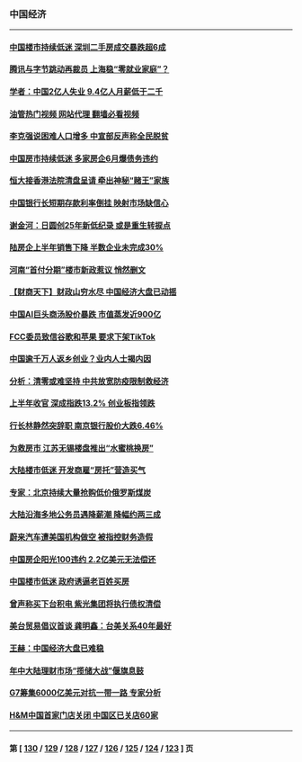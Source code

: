 ### 中国经济
---
#### [中国楼市持续低迷 深圳二手房成交暴跌超6成](../../pages/ncid283/n13771693.md?07020845) 
#### [腾讯与字节跳动再裁员 上海稳“零就业家庭”？](../../pages/ncid283/n13771622.md?07020845) 
#### [学者：中国2亿人失业 9.4亿人月薪低于二千](../../pages/ncid283/n13771649.md?07020845) 
#### [油管热门视频 网站代理 翻墙必看视频](http://209.222.30.114:81/youtube.html?07020845)
#### [李克强说困难人口增多 中宣部反声称全民脱贫](../../pages/ncid283/n13771627.md?07020845) 
#### [中国房市持续低迷 多家房企6月爆债务违约](../../pages/ncid283/n13771623.md?07020845) 
#### [恒大接香港法院清盘呈请 牵出神秘“赌王”家族](../../pages/ncid283/n13771611.md?07020845) 
#### [中国银行长短期存款利率倒挂 映射市场缺信心](../../pages/ncid283/n13771597.md?07020845) 
#### [谢金河：日圆创25年新低纪录 或是重生转捩点](../../pages/ncid283/n13771519.md?07020845) 
#### [陆房企上半年销售下降 半数企业未完成30%](../../pages/ncid283/n13771379.md?07020845) 
#### [河南“首付分期”楼市新政惹议 悄然删文](../../pages/ncid283/n13771259.md?07020845) 
#### [【财商天下】财政山穷水尽 中国经济大盘已动摇](../../pages/ncid283/n13770956.md?07020845) 
#### [中国AI巨头商汤股价暴跌 市值蒸发近900亿](../../pages/ncid283/n13770976.md?07020845) 
#### [FCC委员致信谷歌和苹果 要求下架TikTok](../../pages/ncid283/n13770963.md?07020845) 
#### [中国逾千万人返乡创业？业内人士揭内因](../../pages/ncid283/n13770780.md?07020845) 
#### [分析：清零或难坚持 中共放宽防疫限制救经济](../../pages/ncid283/n13770641.md?07020845) 
#### [上半年收官 深成指跌13.2% 创业板指领跌](../../pages/ncid283/n13770651.md?07020845) 
#### [行长林静然突辞职 南京银行股价大跌6.46%](../../pages/ncid283/n13770633.md?07020845) 
#### [为救房市 江苏无锡楼盘推出“水蜜桃换房”](../../pages/ncid283/n13770456.md?07020845) 
#### [大陆楼市低迷 开发商雇“房托”营造买气](../../pages/ncid283/n13770494.md?07020845) 
#### [专家：北京持续大量抢购低价俄罗斯煤炭](../../pages/ncid283/n13770387.md?07020845) 
#### [大陆沿海多地公务员遇降薪潮 降幅约两三成](../../pages/ncid283/n13770359.md?07020845) 
#### [蔚来汽车遭美国机构做空 被指控财务造假](../../pages/ncid283/n13770180.md?07020845) 
#### [中国房企阳光100违约 2.2亿美元无法偿还](../../pages/ncid283/n13770237.md?07020845) 
#### [中国楼市低迷 政府诱逼老百姓买房](../../pages/ncid283/n13770086.md?07020845) 
#### [曾声称买下台积电 紫光集团将执行债权清偿](../../pages/ncid283/n13769819.md?07020845) 
#### [美台贸易倡议首谈 龚明鑫：台美关系40年最好](../../pages/ncid283/n13769663.md?07020845) 
#### [王赫：中国经济大盘已难稳](../../pages/ncid283/n13769665.md?07020845) 
#### [年中大陆理财市场“揽储大战”偃旗息鼓](../../pages/ncid283/n13769713.md?07020845) 
#### [G7筹集6000亿美元对抗一带一路 专家分析](../../pages/ncid283/n13769510.md?07020845) 
#### [H&M中国首家门店关闭 中国区已关店60家](../../pages/ncid283/n13769577.md?07020845) 

---
#### 第 [ [130](./130.md?07020845) / [129](./129.md?07020845) / [128](./128.md?07020845) / [127](./127.md?07020845) / [126](./126.md?07020845) / [125](./125.md?07020845) / [124](./124.md?07020845) / [123](./123.md?07020845) ] 页
